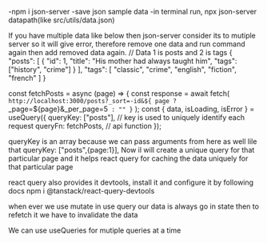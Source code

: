 -npm i json-server
-save json sample data
-in terminal run, npx json-server datapath(like src/utils/data.json)

If you have multiple data like below then json-server consider its to mutiple server so it will give error, therefore remove one data and run command again then add removed data again.
// Data 1 is posts and 2 is tags
{
"posts": [
{
"id": 1,
"title": "His mother had always taught him",
"tags": ["history", "crime"]
}
],
"tags": [
"classic",
"crime",
"english",
"fiction",
"french"
]
}

const fetchPosts = async (page) => {
const response = await fetch(
`http://localhost:3000/posts?_sort=-id&${
      page ? `\_page=${page}&\_per_page=5` : ""
    }`
);
const { data, isLoading, isError } = useQuery({
queryKey: ["posts"], // key is used to uniquely identify each request
queryFn: fetchPosts, // api function
});

queryKey is an array because we can pass arguments from here as well lile that queryKey: ["posts",{page:1}],
Now il will create a unique query for that particular page and it helps react query for caching the data uniquely for that particular page

react query also provides it devtools, install it and configure it by following docs
npm i @tanstack/react-query-devtools

when ever we use mutate in use query our data is always go in state then to refetch it we have to invalidate the data

We can use useQueries for mutiple queries at a time
